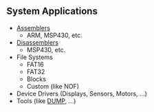
## System Applications

- [Assemblers](Assemblers)  
  - ARM, MSP430, etc.
- [Disassemblers](disassemblers)
  - MSP430, etc. 
- File Systems
  - FAT16
  - FAT32
  - Blocks
  - Custom (like NOF)
- Device Drivers (Displays, Sensors, Motors, ...)
- Tools (like [DUMP](dump), ...)



